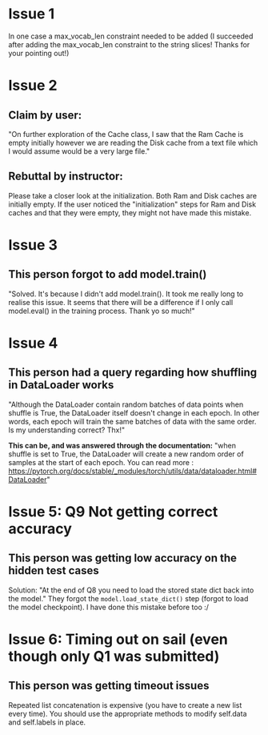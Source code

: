 # Issue 1
In one case a max_vocab_len constraint needed to be added (I succeeded after adding the max_vocab_len constraint to the string slices! Thanks for your pointing out!)

# Issue 2
## Claim by user:
"On further exploration of the Cache class, I saw that the Ram Cache is empty initially however we are reading the Disk cache from a text file which I would assume would be a very large file."
## Rebuttal by instructor: 
Please take a closer look at the initialization. Both Ram and Disk caches are initially empty.
If the user noticed the "initialization" steps for Ram and Disk caches and that they were empty, they might not have made this mistake.

# Issue 3
## This person forgot to add model.train()
"Solved. It's because I didn't add model.train(). It took me really long to realise this issue. 
It seems that there will be a difference if I only call model.eval() in the training process.
Thank yo so much!"

# Issue 4
## This person had a query regarding how shuffling in DataLoader works
"Although the DataLoader contain random batches of data points when shuffle is True, the DataLoader itself doesn't change in each epoch. In other words, each epoch will train the same batches of data with the same order. Is my understanding correct? Thx!"

**This can be, and was answered through the documentation:**
"when shuffle is set to True, the DataLoader will create a new random order of samples at the start of each epoch.
You can read more : https://pytorch.org/docs/stable/_modules/torch/utils/data/dataloader.html#DataLoader"

# Issue 5: Q9 Not getting correct accuracy
## This person was getting low accuracy on the hidden test cases
Solution: "At the end of Q8 you need to load the stored state dict back into the model."
They forgot the `model.load_state_dict()` step (forgot to load the model checkpoint). I have done this mistake before too :/

# Issue 6: Timing out on sail (even though only Q1 was submitted)
## This person was getting timeout issues
Repeated list concatenation is expensive (you have to create a new list every time). You should use the appropriate methods to modify self.data and self.labels in place.